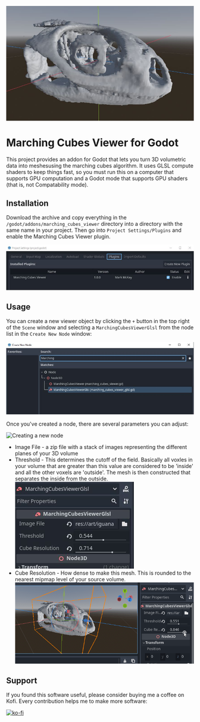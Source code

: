 ![Iguana skull mesh in viewport](docs/iguana_skull_viewport.jpg)

# Marching Cubes Viewer for Godot

This project provides an addon for Godot that lets you turn 3D volumetric data into meshesusing the marching cubes algorithm.  It uses GLSL compute shaders to keep things fast, so you must run this on a computer that supports GPU computation and a Godot mode that supports GPU shaders (that is, not Compatability mode).

## Installation

Download the archive and copy everything in the `/godot/addons/marching_cubes_viewer` directory into a directory with the same name in your project.  Then go into `Project Settings/Plugins` and enable the Marching Cubes Viewer plugin.

![Plugin manager window](docs/plugins_mcv_window.jpg)

## Usage

You can create a new viewer object by clicking the `+` button in the top right of the `Scene` window and selecting a `MarchingCubesViewerGlsl` from the node list in the `Create New Node` window:

![Creating a new node](docs/create_node_marching_cubes_viewer.jpg)

Once you've created a node, there are several parameters you can adjust:

![Creating a new node](docs/adjust_threshold.gif)

* Image File - a zip file with a stack of images representing the different planes of your 3D volume
* Threshold - This determines the cutoff of the field.  Basically all voxles in your volume that are greater than this value are considered to be 'inside' and all the other voxels are 'outside'.  The mesh is then constructed that separates the inside from the outside.
![Creating a new node](docs/marching_cubes_viewer_properties.jpg)
* Cube Resolution - How dense to make this mesh.  This is rounded to the nearest mipmap level of your source volume.
![Creating a new node](docs/adjust_resolution.gif)



## Support

If you found this software useful, please consider buying me a coffee on Kofi.  Every contribution helps me to make more software:

[![ko-fi](https://ko-fi.com/img/githubbutton_sm.svg)](https://ko-fi.com/Y8Y43J6OB)




